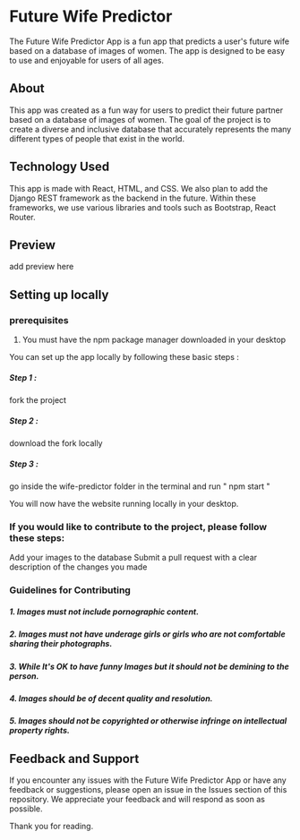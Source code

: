 # Future Wife Predictor

The Future Wife Predictor App is a fun app that predicts a user's future wife based on a database of images of women. The app is designed to be easy to use and enjoyable for users of all ages.

## About

This app was created as a fun way for users to predict their future partner based on a database of images of women. The goal of the project is to create a diverse and inclusive database that accurately represents the many different types of people that exist in the world.

## Technology Used

This app is made with React, HTML, and CSS. We also plan to add the Django REST framework as the backend in the future. Within these frameworks, we use various libraries and tools such as Bootstrap, React Router.

## Preview
add preview here

## Setting up locally

### prerequisites

1. You must have the npm package manager downloaded in your desktop

You can set up the app locally by following these basic steps :

##### Step 1 : 

fork the project

##### Step 2 :

download the fork locally

##### Step 3 :

go inside the wife-predictor folder in the terminal and run " npm start "

You will now have the website running locally in your desktop.

### If you would like to contribute to the project, please follow these steps:

Add your images to the database
Submit a pull request with a clear description of the changes you made

### Guidelines for Contributing

##### 1. Images must not include pornographic content.
##### 2. Images must not have underage girls or girls who are not comfortable sharing their photographs.
##### 3. While It's OK to have funny Images but it should not be demining to the person. 
##### 4. Images should be of decent quality and resolution.
##### 5. Images should not be copyrighted or otherwise infringe on intellectual property rights.
## Feedback and Support
If you encounter any issues with the Future Wife Predictor App or have any feedback or suggestions, please open an issue in the Issues section of this repository. We appreciate your feedback and will respond as soon as possible.

Thank you for reading.
